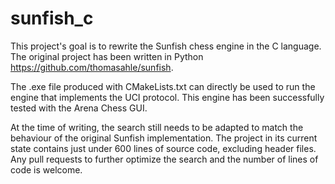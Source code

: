 # sunfish_c
This project's goal is to rewrite the Sunfish chess engine in the C language.
The original project has been written in Python https://github.com/thomasahle/sunfish.

The .exe file produced with CMakeLists.txt can directly be used to run the engine that implements the UCI protocol.
This engine has been successfully tested with the Arena Chess GUI. 

At the time of writing, the search still needs to be adapted to match the behaviour of the original Sunfish implementation. 
The project in its current state contains just under 600 lines of source code, excluding header files.
Any pull requests to further optimize the search and the number of lines of code is welcome.